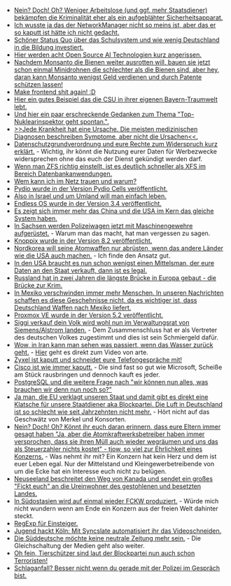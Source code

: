 * [Nein? Doch! Oh? Weniger Arbeitslose (und ggf. mehr Staatsdiener) bekämpfen die Kriminalität eher als ein aufgeblähter Sicherheitsapparat.](https://www.maskenfall.de/?p=12595)
* [Ich wusste ja das der NetworkManager nicht so meins ist, aber das er so kaputt ist hätte ich nicht gedacht.](https://blog.fefe.de/?ts=a4041eeb)
* [Schöner Status Quo über das Schulsystem und wie wenig Deutschland in die Bildung investiert.](https://netzfrauen.org/2018/05/15/teacher/)
* [Hier werden acht Open Source AI Technologien kurz angerissen.](https://opensource.com/article/18/5/top-8-open-source-ai-technologies-machine-learning)
* [Nachdem Monsanto die Bienen weiter ausrotten will, bauen sie jetzt schon einmal Minidrohnen die schlechter als die Bienen sind, aber hey, daran kann Monsanto wenigst Geld verdienen und durch Patente schützen lassen!](https://blog.fefe.de/?ts=a4076cf2)
* [Make frontend shit again! :D](https://makefrontendshitagain.party/)
* [Hier ein gutes Beispiel das die CSU in ihrer eigenen Bayern-Traumwelt lebt.](https://blog.fefe.de/?ts=a4043386)
* [Und hier ein paar erschreckende Gedanken zum Thema "Top-Nuklearinspektor geht spontan.".](https://blog.fefe.de/?ts=a4042ddb)
* [>>Jede Krankheit hat eine Ursache. Die meisten medizinischen Diagnosen beschreiben Symptome, aber nicht die Ursachen<<.](http://www.welt-im-wandel.tv/video/jede-krankheit-hat-eine-ursache-die-5-ebenen-der-heilung/)
* [Datenschutzgrundverordnung und eure Rechte zum Widerspruch kurz erklärt.](https://www.security-insider.de/was-sich-durch-die-dsgvo-bei-online-werbung-aendert-a-685868/) - Wichtig, ihr könnt die Nutzung eurer Daten für Werbezwecke widersprechen ohne das euch der Dienst gekündigt werden darf.
* [Wenn man ZFS richtig einstellt, ist es deutlich schneller als XFS im Bereich Datenbankanwendungen.](https://www.percona.com/blog/2018/05/15/about-zfs-performance/)
* [Wem kann ich im Netz trauen und warum?](https://berlin-ak.ftp.media.ccc.de/events/fiffkon/2017/h264-hd/fiffkon17-16-deu-IT-Sicherheit_im_Gesundheitswesen_hd.mp4)
* [Pydio wurde in der Version Pydio Cells veröffentlicht.](https://www.pro-linux.de/news/1/25897/filesharing-software-pydio-erfindet-sich-neu.html)
* [Also in Israel und um Umland will man einfach leben.](https://blog.fefe.de/?ts=a4053071)
* [Endless OS wurde in der Version 3.4 veröffentlicht.](https://www.pro-linux.de/news/1/25896/endless-os-34-herausgegeben.html)
* [Es zeigt sich immer mehr das China und die USA im Kern das gleiche System haben.](https://blog.fefe.de/?ts=a40520cc)
* [In Sachsen werden Polizeiwagen jetzt mit Maschinengewehre aufgerüstet.](https://www.freiepresse.de/NACHRICHTEN/TOP-THEMA/Polizei-Panzerwagen-sollen-Maschinengewehre-bekommen-artikel10208524.php) - Warum man das macht, hat man vergessen zu sagen.
* [Knoppix wurde in der Version 8.2 veröffentlicht.](https://www.pro-linux.de/news/1/25898/knoppix-82-ver%C3%B6ffentlicht.html)
* [Nordkorea will seine Atomwaffen nur abrüsten, wenn das andere Länder wie die USA auch machen.](https://blog.fefe.de/?ts=a4053b46) - Ich finde den Ansatz gut.
* [In den USA braucht es nun schon wenigst einen Mittelsman, der eure Daten an den Staat verkauft, dann ist es legal.](https://blog.fefe.de/?ts=a402c513)
* [Russland hat in zwei Jahren die längste Brücke in Europa gebaut - die Brücke zur Krim.](https://de.wikipedia.org/wiki/Krim-Br%C3%BCcke)
* [In Mexiko verschwinden immer mehr Menschen. In unseren Nachrichten schaffen es diese Geschehnisse nicht, da es wichtiger ist, dass Deutschland Waffen nach Mexiko liefert.](https://netzfrauen.org/2018/05/17/mexiko/)
* [Proxmox VE wurde in der Version 5.2 veröffentlicht.](https://www.pro-linux.de/news/1/25903/proxmox-ve-52-erleichtert-einrichtung-virtueller-maschinen.html)
* [Siggi verkauf dein Volk wird wohl nun im Verwaltungsrat von Siemens/Alstrom landen.](https://blog.fefe.de/?ts=a4038b73) - Dem Zusammenschluss hat er als Vertreter des deutschen Volkes zugestimmt und dies ist sein Schmiergeld dafür.
* [Wow, in Iran kann man sehen was passiert, wenn das Wasser zurück geht.](https://blog.fefe.de/?ts=a4038a8e) - [Hier](https://www.youtube.com/watch?v=ebpL96HMbLs) geht es direkt zum Video von arte.
* [Zyxel ist kaputt und schneidet eure Telefongespräche mit!](https://blog.fefe.de/?ts=a4034ea9)
* [Cisco ist wie immer kaputt.](https://blog.fefe.de/?ts=a4034fb0) - Die sind fast so gut wie Microsoft, Scheiße am Stück rausbringen und dennoch kauft es jeder.
* [PostgreSQL und die weitere Frage nach "wir können nun alles, was brauchen wir denn nun noch so?"](https://lwn.net/Articles/754790)
* [Ja man, die EU verklagt unseren Staat und damit gibt es direkt eine Klatsche für unsere Staatdiener aka Blockpartei. Die Luft in Deutschland ist so schlecht wie seit Jahrzehnten nicht mehr.](https://netzfrauen.org/2018/05/18/57757/) - Hört nicht auf das Geschwätz von Merkel und Konsorten.
* [Nein? Doch! Oh? Könnt ihr euch daran erinnern, dass eure Eltern immer gesagt haben "Ja, aber die Atomkraftwerksbetreiber haben immer versprochen, dass sie ihren Müll auch wieder wegräumen und uns das als Steuerzahler nichts kostet" - tjow, so viel zur Ehrlichkeit eines Konzerns.](http://www.sonnenseite.com/de/wirtschaft/wortbruch-der-atomkonzerne.html) - Was nehmt ihr mit? Ein Konzern hat kein Herz und dem ist euer Leben egal. Nur der Mittelstand und Kleingewerbetreibende von um die Ecke hat ein Interesse euch nicht zu belügen.
* [Neuseeland beschreitet den Weg von Kanada und sendet ein großes "Fickt euch" an die Ureinwohner des gestohlenen und besetzten Landes.](https://netzfrauen.org/2018/05/18/newzealand/)
* [In Südostasien wird auf einmal wieder FCKW produziert.](https://blog.fefe.de/?ts=a403b2ad) - Würde mich nicht wundern wenn am Ende ein Konzern aus der freien Welt dahinter steckt.
* [RegExp für Einsteiger.](https://opensource.com/article/18/5/getting-started-regular-expressions)
* [Jugend hackt Köln: Mit Syncslate automatisiert ihr das Videoschneiden.](https://ftp.fau.de/cdn.media.ccc.de/events/jugendhackt/2018/h264-hd/jh18_koeln-4004-deu-Syncslate_hd.mp4)
* [Die Süddeutsche möchte keine neutrale Zeitung mehr sein.](https://blog.fefe.de/?ts=a40054d1) - Die Gleichschaltung der Medien geht also weiter.
* [Oh fein, Tierschützer sind laut der Blockpartei nun auch schon Terroristen!](https://netzfrauen.org/2018/05/18/kloeckner/)
* [Schlaganfall? Besser nicht wenn du gerade mit der Polizei im Gespräch bist.](https://blog.fefe.de/?ts=a4007a73)
